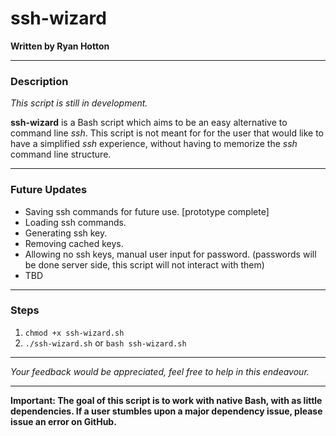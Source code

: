 # ssh-wizard
**Written by Ryan Hotton**

***
### Description

*This script is still in development.*

**ssh-wizard** is a Bash script which aims to be an easy alternative to command line *ssh*. This script is not meant for for the user that would like to have a simplified *ssh* experience, without having to memorize the *ssh* command line structure.

***
### Future Updates

- Saving ssh commands for future use. [prototype complete]
- Loading ssh commands.
- Generating ssh key.
- Removing cached keys.
- Allowing no ssh keys, manual user input for password. (passwords will be done server side, this script will not interact with them)
- TBD

***
### Steps

1. `chmod +x ssh-wizard.sh`
2. `./ssh-wizard.sh` or `bash ssh-wizard.sh`

***
*Your feedback would be appreciated, feel free to help in this endeavour.*

***
**Important: The goal of this script is to work with native Bash, with as little dependencies. If a user stumbles upon a major dependency issue, please issue an error on GitHub.**